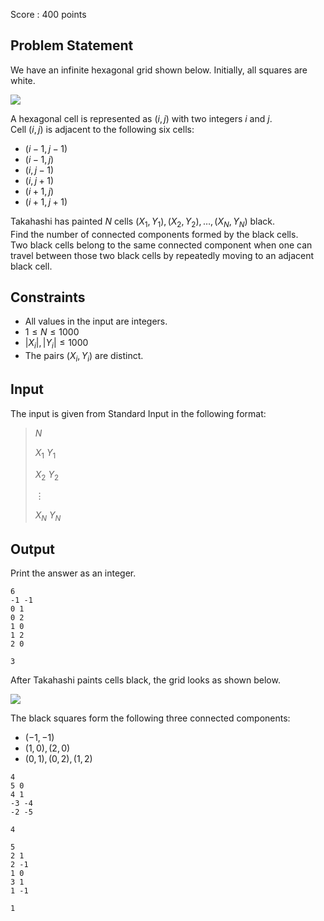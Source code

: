 Score : $400$ points

## Problem Statement

We have an infinite hexagonal grid shown below. Initially, all squares are white.

![](https://img.atcoder.jp/abc269/b61b1e0469588c61352a7fa7f7865351.png)

A hexagonal cell is represented as $(i,j)$ with two integers $i$ and $j$.<br>
Cell $(i,j)$ is adjacent to the following six cells: 

- $(i-1,j-1)$
- $(i-1,j)$
- $(i,j-1)$
- $(i,j+1)$
- $(i+1,j)$
- $(i+1,j+1)$

Takahashi has painted $N$ cells $(X_1,Y_1),(X_2,Y_2),\dots,(X_N,Y_N)$ black.<br>
Find the number of connected components formed by the black cells.<br>
Two black cells belong to the same connected component when one can travel between those two black cells by repeatedly moving to an adjacent black cell.

## Constraints

- All values in the input are integers.
- $1 \le N \le 1000$
- $|X_i|,|Y_i| \le 1000$
- The pairs $(X_i,Y_i)$ are distinct.

## Input

The input is given from Standard Input in the following format:

> $N$
> 
> $X_1$ $Y_1$
> 
> $X_2$ $Y_2$
> 
> $\vdots$
> 
> $X_N$ $Y_N$

## Output

Print the answer as an integer.

```input1
6
-1 -1
0 1
0 2
1 0
1 2
2 0
```

```output1
3
```

After Takahashi paints cells black, the grid looks as shown below.

![](https://img.atcoder.jp/abc269/865747dac44d93b150ecbed462ac4ef3.png)

The black squares form the following three connected components:

- $(-1,-1)$
- $(1,0),(2,0)$
- $(0,1),(0,2),(1,2)$

```input2
4
5 0
4 1
-3 -4
-2 -5
```

```output2
4
```

```input3
5
2 1
2 -1
1 0
3 1
1 -1
```

```output3
1
```